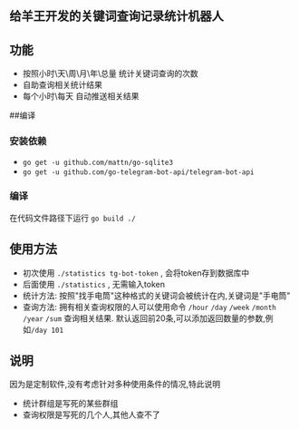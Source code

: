 ## 给羊王开发的关键词查询记录统计机器人
## 功能
- 按照小时\天\周\月\年\总量 统计关键词查询的次数
- 自助查询相关统计结果
- 每个小时\每天 自动推送相关结果

##编译
### 安装依赖
- `go get -u github.com/mattn/go-sqlite3`
- `go get -u github.com/go-telegram-bot-api/telegram-bot-api`

### 编译
在代码文件路径下运行 `go build ./`


## 使用方法
- 初次使用 `./statistics tg-bot-token` , 会将token存到数据库中
- 后面使用 `./statistics` , 无需输入token
- 统计方法: 按照"找手电筒"这种格式的关键词会被统计在内,关键词是"手电筒"
- 查询方法: 拥有相关查询权限的人可以使用命令 `/hour` `/day` `/week` `/month` `/year` `/sum` 查询相关结果. 默认返回前20条,可以添加返回数量的参数,例如`/day 101`

## 说明
因为是定制软件,没有考虑针对多种使用条件的情况,特此说明
- 统计群组是写死的某些群组
- 查询权限是写死的几个人,其他人查不了
